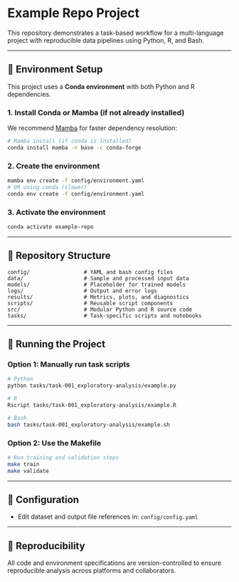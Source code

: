 # Example Repo Project

This repository demonstrates a task-based workflow for a multi-language project with reproducible data pipelines using Python, R, and Bash.

---

## 🔧 Environment Setup

This project uses a **Conda environment** with both Python and R dependencies.

### 1. Install Conda or Mamba (if not already installed)

We recommend [Mamba](https://github.com/mamba-org/mamba) for faster dependency resolution:

```bash
# Mamba install (if conda is installed)
conda install mamba -n base -c conda-forge
```

### 2. Create the environment

```bash
mamba env create -f config/environment.yaml
# OR using conda (slower)
conda env create -f config/environment.yaml
```

### 3. Activate the environment

```bash
conda activate example-repo
```

---

## 📁 Repository Structure

```text
config/                 # YAML and bash config files
data/                   # Sample and processed input data
models/                 # Placeholder for trained models
logs/                   # Output and error logs
results/                # Metrics, plots, and diagnostics
scripts/                # Reusable script components
src/                    # Modular Python and R source code
tasks/                  # Task-specific scripts and notebooks
```

---

## 🚀 Running the Project

### Option 1: Manually run task scripts

```bash
# Python
python tasks/task-001_exploratory-analysis/example.py

# R
Rscript tasks/task-001_exploratory-analysis/example.R

# Bash
bash tasks/task-001_exploratory-analysis/example.sh
```

### Option 2: Use the Makefile

```bash
# Run training and validation steps
make train
make validate
```

---

## 🔄 Configuration

- Edit dataset and output file references in: `config/config.yaml`

---

## 🧪 Reproducibility

All code and environment specifications are version-controlled to ensure reproducible analysis across platforms and collaborators.

